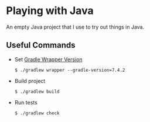 # Playing with Java

An empty Java project that I use to try out things in Java.

## Useful Commands

- Set [Gradle Wrapper Version](https://docs.gradle.org/current/userguide/gradle_wrapper.html)

  ```shell
  $ ./gradlew wrapper --gradle-version=7.4.2
  ```

- Build project

  ```shell
  $ ./gradlew build
  ```

- Run tests

  ```shell
  $ ./gradlew check
  ```
